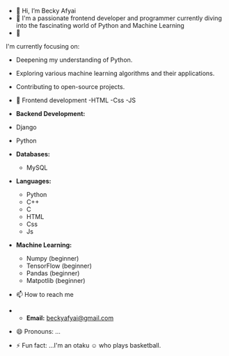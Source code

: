 - 👋 Hi, I’m Becky Afyai 
- 👀 I'm a passionate frontend developer and programmer currently diving into the fascinating world of Python and Machine Learning 
- 🌱 

I'm currently focusing on:
- Deepening my understanding of Python.
- Exploring various machine learning algorithms and their applications.
- Contributing to open-source projects.
- 💞️ 
Frontend development 
-HTML
-Css
-JS

- **Backend Development:**
- Django
- Python 

- **Databases:**
  - MySQL
  

- **Languages:**
  - Python
  - C++
  - C
  - HTML
  - Css
  - Js

- **Machine Learning:**
  - Numpy (beginner)
  - TensorFlow (beginner)
  - Pandas (beginner)
  - Matpotlib (beginner)
    
- 📫 How to reach me
- - **Email:** [beckyafyai@gmail.com](mailto:beckyafyai@gmail.com)
- 😄 Pronouns: ...
- ⚡ Fun fact: ...I'm an otaku ☺ who plays basketball.

<!---
Beca824/Beca824 is a ✨ special ✨ repository because its `README.md` (this file) appears on your GitHub profile.
You can click the Preview link to take a look at your changes.
--->
